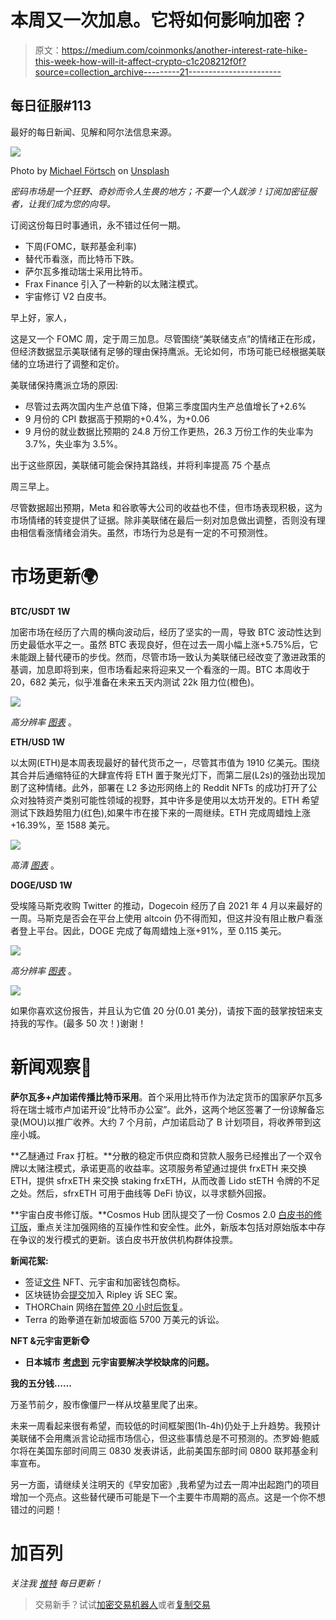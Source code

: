 # 本周又一次加息。它将如何影响加密？

> 原文：<https://medium.com/coinmonks/another-interest-rate-hike-this-week-how-will-it-affect-crypto-c1c208212f0f?source=collection_archive---------21----------------------->

## 每日征服#113

最好的每日新闻、见解和阿尔法信息来源。

![](img/139f66f41b4ea13b22ac18391cb85e29.png)

Photo by [Michael Förtsch](https://unsplash.com/@michael_f?utm_source=medium&utm_medium=referral) on [Unsplash](https://unsplash.com?utm_source=medium&utm_medium=referral)

*密码市场是一个狂野、奇妙而令人生畏的地方；不要一个人跋涉！订阅加密征服者，让我们成为您的向导。*

订阅这份每日时事通讯，永不错过任何一期。

*   下周(FOMC，联邦基金利率)
*   替代币看涨，而比特币下跌。
*   萨尔瓦多推动瑞士采用比特币。
*   Frax Finance 引入了一种新的以太赌注模式。
*   宇宙修订 V2 白皮书。

早上好，家人，

这是又一个 FOMC 周，定于周三加息。尽管围绕“美联储支点”的情绪正在形成，但经济数据显示美联储有足够的理由保持鹰派。无论如何，市场可能已经根据美联储的立场进行了调整和定价。

美联储保持鹰派立场的原因:

*   尽管过去两次国内生产总值下降，但第三季度国内生产总值增长了+2.6%
*   9 月份的 CPI 数据高于预期的+0.4%，为+0.06
*   9 月份的就业数据比预期的 24.8 万份工作更热，26.3 万份工作的失业率为 3.7%，失业率为 3.5%。

出于这些原因，美联储可能会保持其路线，并将利率提高 75 个基点

周三早上。

尽管数据超出预期，Meta 和谷歌等大公司的收益也不佳，但市场表现积极，这为市场情绪的转变提供了证据。除非美联储在最后一刻对加息做出调整，否则没有理由相信看涨情绪会消失。虽然，市场行为总是有一定的不可预测性。

# 市场更新🌍

**BTC/USDT 1W**

加密市场在经历了六周的横向波动后，经历了坚实的一周，导致 BTC 波动性达到历史最低水平之一。虽然 BTC 表现良好，但在过去一周小幅上涨+5.75%后，它未能跟上替代硬币的步伐。然而，尽管市场一致认为美联储已经改变了激进政策的基调，加息即将到来，但市场看起来将迎来又一个看涨的一周。BTC 本周收于 20，682 美元，似乎准备在未来五天内测试 22k 阻力位(橙色)。

![](img/0725b1b8ea4a49cc95b6498feefa0c41.png)

*高分辨率* [*图表*](https://www.tradingview.com/x/x7tJQeYf/) 。

**ETH/USD 1W**

以太网(ETH)是本周表现最好的替代货币之一，尽管其市值为 1910 亿美元。围绕其合并后通缩特征的大肆宣传将 ETH 置于聚光灯下，而第二层(L2s)的强劲出现加剧了这种情绪。此外，部署在 L2 多边形网络上的 Reddit NFTs 的成功打开了公众对独特资产类别可能性领域的视野，其中许多是使用以太坊开发的。ETH 希望测试下跌趋势阻力(红色),如果牛市在接下来的一周继续。ETH 完成周蜡烛上涨+16.39%，至 1588 美元。

![](img/a45f5f19ec252c9a1ff93b0497faa5fd.png)

*高清* [*图表*](https://www.tradingview.com/x/zgwU5Syo/) 。

**DOGE/USD 1W**

受埃隆马斯克收购 Twitter 的推动，Dogecoin 经历了自 2021 年 4 月以来最好的一周。马斯克是否会在平台上使用 altcoin 仍不得而知，但这并没有阻止散户看涨者登上平台。因此，DOGE 完成了每周蜡烛上涨+91%，至 0.115 美元。

![](img/e28e57aa5d1b305a32433c997b905687.png)

*高分辨率* [*图表*](https://www.tradingview.com/x/sxZNB8o1/) 。

![](img/bc2100db01bfbc6a575e56a8b68b8236.png)

如果你喜欢这份报告，并且认为它值 20 分(0.01 美分)，请按下面的鼓掌按钮来支持我的写作。(最多 50 次！)谢谢！

# 新闻观察📰

**萨尔瓦多+卢加诺传播比特币采用**。首个采用比特币作为法定货币的国家萨尔瓦多将在瑞士城市卢加诺开设“比特币办公室”。此外，这两个地区签署了一份谅解备忘录(MOU)以推广收养。大约 7 个月前，卢加诺启动了 B 计划项目，将收养带到这座小城。

**乙醚通过 Frax 打桩。**分散的稳定币供应商和贷款人服务已经推出了一个双令牌以太赌注模式，承诺更高的收益率。这项服务希望通过提供 frxETH 来交换 ETH，提供 sfrxETH 来交换 staking frxETH，从而改善 Lido stETH 令牌的不足之处。然后，sfrxETH 可用于曲线等 DeFi 协议，以寻求额外回报。

**宇宙白皮书修订版。**Cosmos Hub 团队提交了一份 Cosmos 2.0 [白皮书的修订版](https://gateway.pinata.cloud/ipfs/QmdC3YuZBUq5b9mEr3bKTDRq4XLcxafe3LHqDNFUgUoa61)，重点关注加强网络的互操作性和安全性。此外，新版本包括对原始版本中存在争议的发行模式的更新。该白皮书开放供机构群体投票。

**新闻花絮:**

*   签证[文件](https://www.coindesk.com/business/2022/10/28/visa-files-trademark-applications-for-crypto-wallets-nfts-and-the-metaverse/) NFT、元宇宙和加密钱包商标。
*   区块链协会[提交](https://www.coindesk.com/policy/2022/10/28/crypto-lobbyist-group-blockchain-association-asks-court-for-permission-to-support-ripple-against-sec-case/)加入 Ripley 诉 SEC 案。
*   THORChain 网络[在暂停 20 小时后恢复](https://cointelegraph.com/news/thorchain-network-resumes-following-20-hour-chain-halt)。
*   Terra 的跆拳道在新加坡面临 5700 万美元的诉讼。

**NFT &元宇宙更新🐵**

*   **日本城市** [**考虑到**](https://cointelegraph.com/news/metaverse-schooling-to-help-japanese-city-combat-growing-absenteeism) **元宇宙要解决学校缺席的问题。**

**我的五分钱……**

万圣节前夕，股市像僵尸一样从坟墓里爬了出来。

未来一周看起来很有希望，而较低的时间框架图(1h-4h)仍处于上升趋势。我预计美联储不会用鹰派言论动摇市场信心，但这些事情总是不可预测的。杰罗姆·鲍威尔将在美国东部时间周三 0830 发表讲话，此前美国东部时间 0800 联邦基金利率宣布。

另一方面，请继续关注明天的《早安加密》,我希望为过去一周冲出起跑门的项目增加一个亮点。这些替代硬币可能是下一个主要牛市周期的高点。这是一个你不想错过的问题！

# 加百列

*关注我* [*推特*](https://twitter.com/web3_gabri) *每日更新！*

> 交易新手？试试[加密交易机器人](/coinmonks/crypto-trading-bot-c2ffce8acb2a)或者[复制交易](/coinmonks/top-10-crypto-copy-trading-platforms-for-beginners-d0c37c7d698c)
